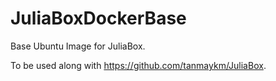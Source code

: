 JuliaBoxDockerBase
==================

Base Ubuntu Image for JuliaBox.

To be used along with <https://github.com/tanmaykm/JuliaBox>.

